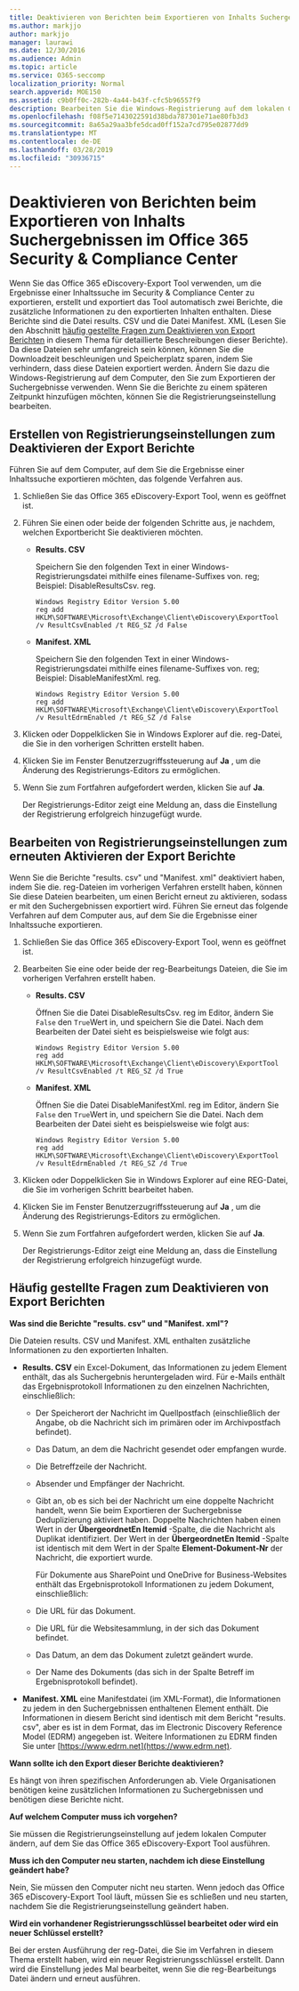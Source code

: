 ```yaml
---
title: Deaktivieren von Berichten beim Exportieren von Inhalts Suchergebnissen im Office 365 Security &amp; Compliance Center
ms.author: markjjo
author: markjjo
manager: laurawi
ms.date: 12/30/2016
ms.audience: Admin
ms.topic: article
ms.service: O365-seccomp
localization_priority: Normal
search.appverid: MOE150
ms.assetid: c9b0ff0c-282b-4a44-b43f-cfc5b96557f9
description: Bearbeiten Sie die Windows-Registrierung auf dem lokalen Computer, um Berichte zu deaktivieren, wenn Sie die Ergebnisse einer Inhaltssuche aus dem &amp; Office 365 Security Comliance Center exportieren. Durch das Deaktivieren dieser Berichte kann die Downloadzeit beschleunigt und Speicherplatz gespart werden.
ms.openlocfilehash: f08f5e7143022591d38bda787301e71ae80fb3d3
ms.sourcegitcommit: 8a65a29aa3bfe5dcad0ff152a7cd795e02877dd9
ms.translationtype: MT
ms.contentlocale: de-DE
ms.lasthandoff: 03/28/2019
ms.locfileid: "30936715"
---
```

# <a name="disable-reports-when-you-export-content-search-results-in-the-office-365-security-amp-compliance-center"></a>Deaktivieren von Berichten beim Exportieren von Inhalts Suchergebnissen im Office 365 Security &amp; Compliance Center

Wenn Sie das Office 365 eDiscovery-Export Tool verwenden, um die Ergebnisse einer Inhaltssuche im Security &amp; Compliance Center zu exportieren, erstellt und exportiert das Tool automatisch zwei Berichte, die zusätzliche Informationen zu den exportierten Inhalten enthalten. Diese Berichte sind die Datei results. CSV und die Datei Manifest. XML (Lesen Sie den Abschnitt [häufig gestellte Fragen zum Deaktivieren von Export Berichten](#frequently-asked-questions-about-disabling-export-reports) in diesem Thema für detaillierte Beschreibungen dieser Berichte). Da diese Dateien sehr umfangreich sein können, können Sie die Downloadzeit beschleunigen und Speicherplatz sparen, indem Sie verhindern, dass diese Dateien exportiert werden. Ändern Sie dazu die Windows-Registrierung auf dem Computer, den Sie zum Exportieren der Suchergebnisse verwenden. Wenn Sie die Berichte zu einem späteren Zeitpunkt hinzufügen möchten, können Sie die Registrierungseinstellung bearbeiten. 
  
## <a name="create-registry-settings-to-disable-the-export-reports"></a>Erstellen von Registrierungseinstellungen zum Deaktivieren der Export Berichte

Führen Sie auf dem Computer, auf dem Sie die Ergebnisse einer Inhaltssuche exportieren möchten, das folgende Verfahren aus.
  
1. Schließen Sie das Office 365 eDiscovery-Export Tool, wenn es geöffnet ist.
    
2. Führen Sie einen oder beide der folgenden Schritte aus, je nachdem, welchen Exportbericht Sie deaktivieren möchten.
    
    - **Results. CSV**
    
      Speichern Sie den folgenden Text in einer Windows-Registrierungsdatei mithilfe eines filename-Suffixes von. reg; Beispiel: DisableResultsCsv. reg.
    
      ```
      Windows Registry Editor Version 5.00
      reg add HKLM\SOFTWARE\Microsoft\Exchange\Client\eDiscovery\ExportTool /v ResultCsvEnabled /t REG_SZ /d False 
      ```

    - **Manifest. XML**
    
      Speichern Sie den folgenden Text in einer Windows-Registrierungsdatei mithilfe eines filename-Suffixes von. reg; Beispiel: DisableManifestXml. reg.
    
      ```
      Windows Registry Editor Version 5.00
      reg add HKLM\SOFTWARE\Microsoft\Exchange\Client\eDiscovery\ExportTool /v ResultEdrmEnabled /t REG_SZ /d False 
      ```

3. Klicken oder Doppelklicken Sie in Windows Explorer auf die. reg-Datei, die Sie in den vorherigen Schritten erstellt haben.
    
4. Klicken Sie im Fenster Benutzerzugriffssteuerung auf **Ja** , um die Änderung des Registrierungs-Editors zu ermöglichen. 
    
5. Wenn Sie zum Fortfahren aufgefordert werden, klicken Sie auf **Ja**.
    
    Der Registrierungs-Editor zeigt eine Meldung an, dass die Einstellung der Registrierung erfolgreich hinzugefügt wurde.
  
## <a name="edit-registry-settings-to-re-enable-the-export-reports"></a>Bearbeiten von Registrierungseinstellungen zum erneuten Aktivieren der Export Berichte

Wenn Sie die Berichte "results. csv" und "Manifest. xml" deaktiviert haben, indem Sie die. reg-Dateien im vorherigen Verfahren erstellt haben, können Sie diese Dateien bearbeiten, um einen Bericht erneut zu aktivieren, sodass er mit den Suchergebnissen exportiert wird. Führen Sie erneut das folgende Verfahren auf dem Computer aus, auf dem Sie die Ergebnisse einer Inhaltssuche exportieren.
  
1. Schließen Sie das Office 365 eDiscovery-Export Tool, wenn es geöffnet ist.
    
2. Bearbeiten Sie eine oder beide der reg-Bearbeitungs Dateien, die Sie im vorherigen Verfahren erstellt haben.
    
    - **Results. CSV**
    
        Öffnen Sie die Datei DisableResultsCsv. reg im Editor, ändern Sie `False` den `True`Wert in, und speichern Sie die Datei. Nach dem Bearbeiten der Datei sieht es beispielsweise wie folgt aus:
    
        ```
        Windows Registry Editor Version 5.00
      reg add HKLM\SOFTWARE\Microsoft\Exchange\Client\eDiscovery\ExportTool /v ResultCsvEnabled /t REG_SZ /d True
        ```

    - **Manifest. XML**
    
        Öffnen Sie die Datei DisableManifestXml. reg im Editor, ändern Sie `False` den `True`Wert in, und speichern Sie die Datei. Nach dem Bearbeiten der Datei sieht es beispielsweise wie folgt aus:
    
      ```
      Windows Registry Editor Version 5.00
      reg add HKLM\SOFTWARE\Microsoft\Exchange\Client\eDiscovery\ExportTool /v ResultEdrmEnabled /t REG_SZ /d True
      ```

3. Klicken oder Doppelklicken Sie in Windows Explorer auf eine REG-Datei, die Sie im vorherigen Schritt bearbeitet haben.
    
4. Klicken Sie im Fenster Benutzerzugriffssteuerung auf **Ja** , um die Änderung des Registrierungs-Editors zu ermöglichen. 
    
5. Wenn Sie zum Fortfahren aufgefordert werden, klicken Sie auf **Ja**.
    
    Der Registrierungs-Editor zeigt eine Meldung an, dass die Einstellung der Registrierung erfolgreich hinzugefügt wurde.
  
## <a name="frequently-asked-questions-about-disabling-export-reports"></a>Häufig gestellte Fragen zum Deaktivieren von Export Berichten
<a name="faqs"> </a>

 **Was sind die Berichte "results. csv" und "Manifest. xml"?**
  
Die Dateien results. CSV und Manifest. XML enthalten zusätzliche Informationen zu den exportierten Inhalten.
  
- **Results. CSV** ein Excel-Dokument, das Informationen zu jedem Element enthält, das als Suchergebnis heruntergeladen wird. Für e-Mails enthält das Ergebnisprotokoll Informationen zu den einzelnen Nachrichten, einschließlich: 
    
  - Der Speicherort der Nachricht im Quellpostfach (einschließlich der Angabe, ob die Nachricht sich im primären oder im Archivpostfach befindet).
    
  - Das Datum, an dem die Nachricht gesendet oder empfangen wurde.
    
  - Die Betreffzeile der Nachricht.
    
  - Absender und Empfänger der Nachricht.
    
  - Gibt an, ob es sich bei der Nachricht um eine doppelte Nachricht handelt, wenn Sie beim Exportieren der Suchergebnisse Deduplizierung aktiviert haben. Doppelte Nachrichten haben einen Wert in der **ÜbergeordnetEn Itemid** -Spalte, die die Nachricht als Duplikat identifiziert. Der Wert in der **ÜbergeordnetEn Itemid** -Spalte ist identisch mit dem Wert in der Spalte **Element-Dokument-Nr** der Nachricht, die exportiert wurde. 
    
    Für Dokumente aus SharePoint und OneDrive for Business-Websites enthält das Ergebnisprotokoll Informationen zu jedem Dokument, einschließlich:
    
  - Die URL für das Dokument.
    
  - Die URL für die Websitesammlung, in der sich das Dokument befindet.
    
  - Das Datum, an dem das Dokument zuletzt geändert wurde.
    
  - Der Name des Dokuments (das sich in der Spalte Betreff im Ergebnisprotokoll befindet).
    
- **Manifest. XML** eine Manifestdatei (im XML-Format), die Informationen zu jedem in den Suchergebnissen enthaltenen Element enthält. Die Informationen in diesem Bericht sind identisch mit dem Bericht "results. csv", aber es ist in dem Format, das im Electronic Discovery Reference Model (EDRM) angegeben ist. Weitere Informationen zu EDRM finden Sie unter [https://www.edrm.net](https://www.edrm.net).
    
 **Wann sollte ich den Export dieser Berichte deaktivieren?**
  
Es hängt von ihren spezifischen Anforderungen ab. Viele Organisationen benötigen keine zusätzlichen Informationen zu Suchergebnissen und benötigen diese Berichte nicht.
  
 **Auf welchem Computer muss ich vorgehen?**
  
 Sie müssen die Registrierungseinstellung auf jedem lokalen Computer ändern, auf dem Sie das Office 365 eDiscovery-Export Tool ausführen. 
  
 **Muss ich den Computer neu starten, nachdem ich diese Einstellung geändert habe?**
  
Nein, Sie müssen den Computer nicht neu starten. Wenn jedoch das Office 365 eDiscovery-Export Tool läuft, müssen Sie es schließen und neu starten, nachdem Sie die Registrierungseinstellung geändert haben.
  
 **Wird ein vorhandener Registrierungsschlüssel bearbeitet oder wird ein neuer Schlüssel erstellt?**
  
Bei der ersten Ausführung der reg-Datei, die Sie im Verfahren in diesem Thema erstellt haben, wird ein neuer Registrierungsschlüssel erstellt. Dann wird die Einstellung jedes Mal bearbeitet, wenn Sie die reg-Bearbeitungs Datei ändern und erneut ausführen.
